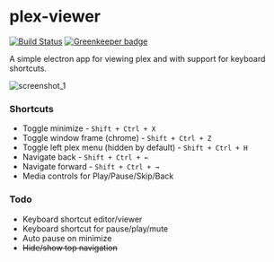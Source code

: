 
# plex-viewer

[![Build Status](https://travis-ci.org/ztoben/plex-viewer.svg?branch=master)](https://travis-ci.org/ztoben/plex-viewer) [![Greenkeeper badge](https://badges.greenkeeper.io/ztoben/plex-viewer.svg)](https://greenkeeper.io/)

A simple electron app for viewing plex and with support for keyboard shortcuts.

![screenshot_1](https://imgur.com/svVqU7o.jpg)

### Shortcuts
* Toggle minimize - `Shift + Ctrl + X`
* Toggle window frame (chrome) - `Shift + Ctrl + Z`
* Toggle left plex menu (hidden by default) - `Shift + Ctrl + H`
* Navigate back - `Shift + Ctrl + ←`
* Navigate forward - `Shift + Ctrl + →`
* Media controls for Play/Pause/Skip/Back

### Todo
* Keyboard shortcut editor/viewer
* Keyboard shortcut for pause/play/mute
* Auto pause on minimize
* ~~Hide/show top navigation~~
